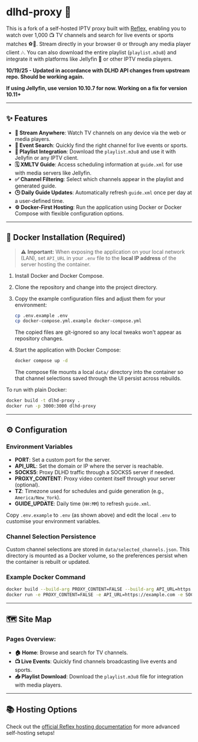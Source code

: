 # dlhd-proxy 🚀

This is a fork of a self-hosted IPTV proxy built with [Reflex](https://reflex.dev), enabling you to watch over 1,000 📺 TV channels and search for live events or sports matches ⚽🏀. Stream directly in your browser 🌐 or through any media player client 🎶. You can also download the entire playlist (`playlist.m3u8`) and integrate it with platforms like Jellyfin 🍇 or other IPTV media players.

**10/19/25 - Updated in accordance with DLHD API changes from upstream repo. Should be working again.** 

**If using Jellyfin, use version 10.10.7 for now. Working on a fix for version 10.11+**

 ---

## ✨ Features

- **📱 Stream Anywhere**: Watch TV channels on any device via the web or media players.
- **🔎 Event Search**: Quickly find the right channel for live events or sports.
- **📄 Playlist Integration**: Download the `playlist.m3u8` and use it with Jellyfin or any IPTV client.
- **🗓️ XMLTV Guide**: Access scheduling information at `guide.xml` for use with media servers like Jellyfin.
- **✅ Channel Filtering**: Select which channels appear in the playlist and generated guide.
- **🕒 Daily Guide Updates**: Automatically refresh `guide.xml` once per day at a user-defined time.
- **⚙️ Docker-First Hosting**: Run the application using Docker or Docker Compose with flexible configuration options.

---

## 🐳 Docker Installation (Required)

> ⚠️ **Important:** When exposing the application on your local network (LAN), set `API_URL` in your `.env` file to the **local IP address** of the server hosting the container.

1. Install Docker and Docker Compose.
2. Clone the repository and change into the project directory.
3. Copy the example configuration files and adjust them for your environment:
   ```bash
   cp .env.example .env
   cp docker-compose.yml.example docker-compose.yml
   ```
   The copied files are git-ignored so any local tweaks won't appear as repository changes.
4. Start the application with Docker Compose:
   ```bash
   docker compose up -d
   ```

   The compose file mounts a local `data/` directory into the container so that
   channel selections saved through the UI persist across rebuilds.

To run with plain Docker:

```bash
docker build -t dlhd-proxy .
docker run -p 3000:3000 dlhd-proxy
```

---

## ⚙️ Configuration

### Environment Variables

- **PORT**: Set a custom port for the server.
- **API_URL**: Set the domain or IP where the server is reachable.
- **SOCKS5**: Proxy DLHD traffic through a SOCKS5 server if needed.
- **PROXY_CONTENT**: Proxy video content itself through your server (optional).
- **TZ**: Timezone used for schedules and guide generation (e.g., `America/New_York`).
- **GUIDE_UPDATE**: Daily time (`HH:MM`) to refresh `guide.xml`.

Copy `.env.example` to `.env` (as shown above) and edit the local `.env` to customise your environment variables.

### Channel Selection Persistence

Custom channel selections are stored in `data/selected_channels.json`. This
directory is mounted as a Docker volume, so the preferences persist when the
container is rebuilt or updated.

### Example Docker Command
```bash
docker build --build-arg PROXY_CONTENT=FALSE --build-arg API_URL=https://example.com --build-arg SOCKS5=user:password@proxy.example.com:1080 -t dlhd-proxy .
docker run -e PROXY_CONTENT=FALSE -e API_URL=https://example.com -e SOCKS5=user:password@proxy.example.com:1080 -p 3000:3000 dlhd-proxy
```

---

## 🗺️ Site Map

### Pages Overview:

- **🏠 Home**: Browse and search for TV channels.
- **📺 Live Events**: Quickly find channels broadcasting live events and sports.
- **📥 Playlist Download**: Download the `playlist.m3u8` file for integration with media players.

---

## 📚 Hosting Options

Check out the [official Reflex hosting documentation](https://reflex.dev/docs/hosting/self-hosting/) for more advanced self-hosting setups!
